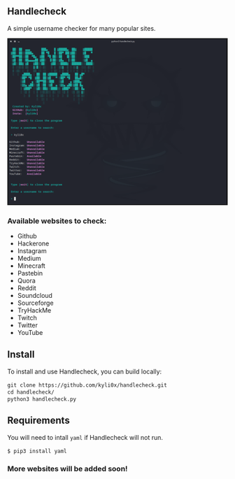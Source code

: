 ## Handlecheck
A simple username checker for many popular sites.

<p align="center">
    <img src="https://github.com/kyli0x/handlecheck/blob/main/screenhandlecheck.png">
</p>

### Available websites to check:
- Github
- Hackerone
- Instagram
- Medium
- Minecraft
- Pastebin
- Quora
- Reddit
- Soundcloud
- Sourceforge
- TryHackMe
- Twitch
- Twitter
- YouTube

## Install
To install and use Handlecheck, you can build locally:
```
git clone https://github.com/kyli0x/handlecheck.git
cd handlecheck/
python3 handlecheck.py
```
## Requirements
You will need to intall `yaml` if Handlecheck will not run.
```
$ pip3 install yaml
```

### More websites will be added soon!
